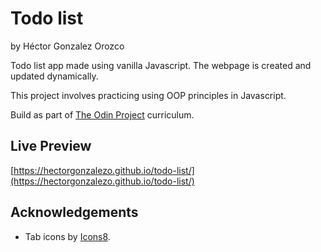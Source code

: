 # Todo list

by Héctor Gonzalez Orozco

Todo list app made using vanilla Javascript.
The webpage is created and updated dynamically.

This project involves practicing using OOP principles in Javascript.

Build as part of [The Odin Project](https://www.theodinproject.com/) curriculum.

## Live Preview

[https://hectorgonzalezo.github.io/todo-list/](https://hectorgonzalezo.github.io/todo-list/)

## Acknowledgements

- Tab icons by [Icons8](https://icons8.com).
